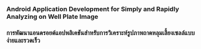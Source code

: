 ### Android Application Development for Simply and Rapidly Analyzing on Well Plate Image
### การพัฒนาแอนดรอยด์แอปพลิเคชันสำหรับการวิเคราะห์รูปภาพถาดหลุมเลี้ยงเซลล์แบบง่ายและรวดเร็ว
